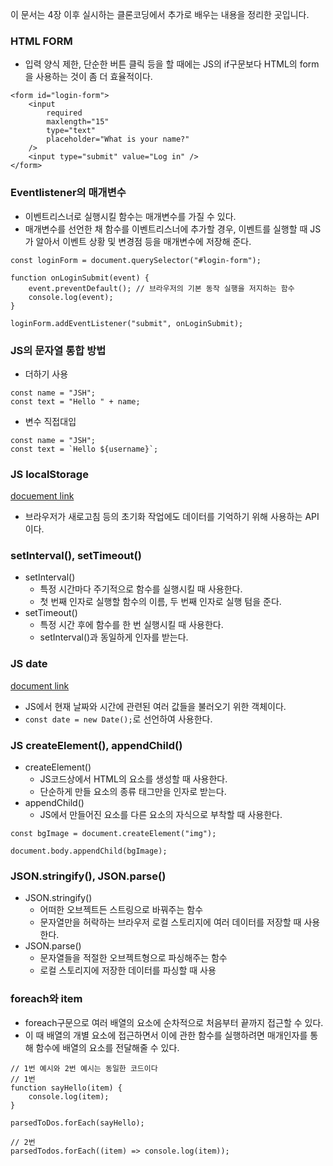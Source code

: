 이 문서는 4장 이후 실시하는 클론코딩에서 추가로 배우는 내용을 정리한 곳입니다.

### HTML FORM
 - 입력 양식 제한, 단순한 버튼 클릭 등을 할 때에는 JS의 if구문보다 HTML의 form을 사용하는 것이 좀 더 효율적이다.
```
<form id="login-form">
	<input
		required
		maxlength="15"
		type="text"
		placeholder="What is your name?"
	/>
	<input type="submit" value="Log in" />
</form>
```

### Eventlistener의 매개변수
 - 이벤트리스너로 실행시킬 함수는 매개변수를 가질 수 있다.
 - 매개변수를 선언한 채 함수를 이벤트리스너에 추가할 경우, 이벤트를 실행할 때 JS가 알아서 이벤트 상황 및 변경점 등을 매개변수에 저장해 준다.
```
const loginForm = document.querySelector("#login-form");

function onLoginSubmit(event) {
	event.preventDefault(); // 브라우저의 기본 동작 실행을 저지하는 함수
	console.log(event);
}

loginForm.addEventListener("submit", onLoginSubmit);
```

### JS의 문자열 통합 방법
 - 더하기 사용
```
const name = "JSH";
const text = "Hello " + name;
```
 - 변수 직접대입
```
const name = "JSH";
const text = `Hello ${username}`;
```

### JS localStorage
[docuement link](https://developer.mozilla.org/en-US/docs/Web/API/Window/localStorage)
 - 브라우저가 새로고침 등의 초기화 작업에도 데이터를 기억하기 위해 사용하는 API이다.

### setInterval(), setTimeout()
 - setInterval()
   - 특정 시간마다 주기적으로 함수를 실행시킬 때 사용한다.
   - 첫 번째 인자로 실행할 함수의 이름, 두 번째 인자로 실행 텀을 준다.
 - setTimeout()
   - 특정 시간 후에 함수를 한 번 실행시킬 때 사용한다.
   - setInterval()과 동일하게 인자를 받는다.

### JS date
[document link](https://developer.mozilla.org/en-US/docs/Web/Javascript/Reference/Global_Objects/Date)
 - JS에서 현재 날짜와 시간에 관련된 여러 값들을 불러오기 위한 객체이다.
 - `const date = new Date();`로 선언하여 사용한다.

### JS createElement(), appendChild()
 - createElement()
   - JS코드상에서 HTML의 요소를 생성할 때 사용한다.
   - 단순하게 만들 요소의 종류 태그만을 인자로 받는다.
 - appendChild()
   - JS에서 만들어진 요소를 다른 요소의 자식으로 부착할 때 사용한다.
```
const bgImage = document.createElement("img");

document.body.appendChild(bgImage);
```

### JSON.stringify(), JSON.parse()
 - JSON.stringify()
   - 어떠한 오브젝트든 스트링으로 바꿔주는 함수
   - 문자열만을 허락하는 브라우저 로컬 스토리지에 여러 데이터를 저장할 때 사용한다.
 - JSON.parse()
   - 문자열들을 적절한 오브젝트형으로 파싱해주는 함수
   - 로컬 스토리지에 저장한 데이터를 파싱할 때 사용

### foreach와 item
 - foreach구문으로 여러 배열의 요소에 순차적으로 처음부터 끝까지 접근할 수 있다.
 - 이 때 배열의 개별 요소에 접근하면서 이에 관한 함수를 실행하려면 매개인자를 통해 함수에 배열의 요소를 전달해줄 수 있다.
```
// 1번 예시와 2번 예시는 동일한 코드이다
// 1번
function sayHello(item) {
	console.log(item);
}

parsedToDos.forEach(sayHello);

// 2번
parsedTodos.forEach((item) => console.log(item));
```
